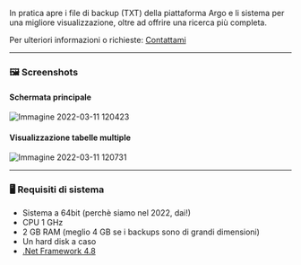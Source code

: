 In pratica apre i file di backup (TXT) della piattaforma Argo e li sistema per una migliore visualizzazione, oltre ad offrire una ricerca più completa.

Per ulteriori informazioni o richieste: [Contattami](https://github.com/RallyTuning)

---
### 🖼️ Screenshots

#### Schermata principale
![Immagine 2022-03-11 120423](https://user-images.githubusercontent.com/50233545/157859067-fa53c988-7b60-4a14-bc35-6fc24d0a9d06.png)

#### Visualizzazione tabelle multiple
![Immagine 2022-03-11 120731](https://user-images.githubusercontent.com/50233545/157859188-b9585bc0-20be-4684-a520-eef1ccea7adb.png)

---
### 🖥️ Requisiti di sistema
- Sistema a 64bit (perchè siamo nel 2022, dai!)
- CPU 1 GHz
- 2 GB RAM (meglio 4 GB se i backups sono di grandi dimensioni)
- Un hard disk a caso
- [.Net Framework 4.8](https://dotnet.microsoft.com/en-us/download/dotnet-framework/thank-you/net48-offline-installer)
